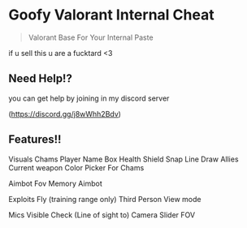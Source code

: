 # Goofy Valorant Internal Cheat
> Valorant Base For Your Internal Paste

if u sell this u are a fucktard <3

## Need Help!?

you can get help by joining in my discord server

(https://discord.gg/j8wWhh2Bdv)

## Features!!

Visuals
Chams
Player Name
Box
Health
Shield
Snap Line
Draw Allies
Current weapon
Color Picker For Chams

Aimbot
Fov
Memory Aimbot

Exploits
Fly (training range only)
Third Person View mode

Mics
Visible Check (Line of sight to)
Camera Slider
FOV
